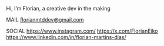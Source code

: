  Hi, I’m Florian, a creative dev in the making

MAIL
florianmtddev@gmail.com

SOCIAL
https://www.instagram.com/
https://x.com/FlorianEiko
https://www.linkedin.com/in/florian-martins-dias/

<!---
FlorianMtds/FlorianMtds is a ✨ special ✨ repository because its `README.md` (this file) appears on your GitHub profile.
You can click the Preview link to take a look at your changes.
--->
